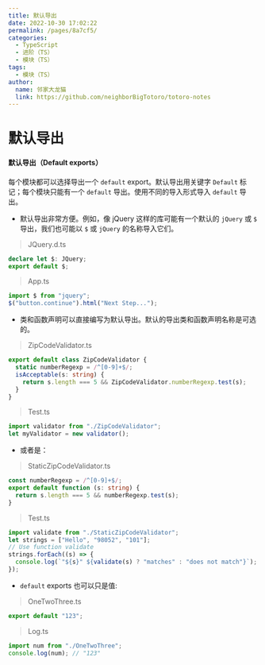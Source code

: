 ```yaml
---
title: 默认导出
date: 2022-10-30 17:02:22
permalink: /pages/8a7cf5/
categories:
  - TypeScript
  - 进阶（TS）
  - 模块（TS）
tags:
  - 模块（TS）
author: 
  name: 邻家大龙猫
  link: https://github.com/neighborBigTotoro/totoro-notes
---
```




# 默认导出

#### 默认导出（Default exports）


每个模块都可以选择导出一个 `default` export。默认导出用关键字 `Default` 标记；每个模块只能有一个 `default` 导出。使用不同的导入形式导入 `default` 导出。


- 默认导出非常方便。例如，像 jQuery 这样的库可能有一个默认的 `jQuery` 或 `$` 导出，我们也可能以 `$` 或 `jQuery` 的名称导入它们。

> JQuery.d.ts
``` ts
declare let $: JQuery;
export default $;
```

> App.ts
``` ts
import $ from "jquery";
$("button.continue").html("Next Step...");
```


- 类和函数声明可以直接编写为默认导出。默认的导出类和函数声明名称是可选的。

> ZipCodeValidator.ts
``` ts
export default class ZipCodeValidator {
  static numberRegexp = /^[0-9]+$/;
  isAcceptable(s: string) {
    return s.length === 5 && ZipCodeValidator.numberRegexp.test(s);
  }
}
```

> Test.ts
``` ts
import validator from "./ZipCodeValidator";
let myValidator = new validator();
```


- 或者是：
 
> StaticZipCodeValidator.ts
``` ts
const numberRegexp = /^[0-9]+$/;
export default function (s: string) {
  return s.length === 5 && numberRegexp.test(s);
}
```

> Test.ts
``` ts
import validate from "./StaticZipCodeValidator";
let strings = ["Hello", "98052", "101"];
// Use function validate
strings.forEach((s) => {
  console.log(`"${s}" ${validate(s) ? "matches" : "does not match"}`);
});
```


-  `default` exports 也可以只是值:

> OneTwoThree.ts
``` ts
export default "123";
```

> Log.ts
``` ts
import num from "./OneTwoThree";
console.log(num); // "123"
```